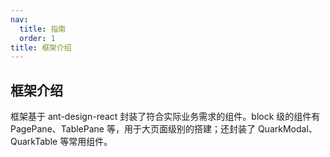 ```yaml
---
nav:
  title: 指南
  order: 1
title: 框架介绍
---
```


## 框架介绍

框架基于 ant-design-react 封装了符合实际业务需求的组件。block 级的组件有 PagePane、TablePane 等，用于大页面级别的搭建；还封装了 QuarkModal、QuarkTable 等常用组件。
